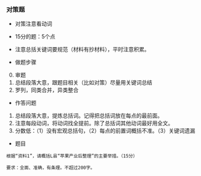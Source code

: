 

### 对策题

- 对策注意看动词

- 15分的题：5个点

- 注意总括关键词要规范（材料有抄材料），平时注意积累。
- 做题步骤
0. 审题
1. 总结段落大意，跟题目相关（比如对策）尽量用关键词总结
2. 罗列，同类合并，异类整合
- 作答问题

1. 总结段落大意，提炼总括词。记得把总括词放在每点的最前面。
2. 注意每段动词，将动词找全提前。除了总括词其他动词最好用全文。
3. 分数低：（1）没有宏观总括句，（2）每点的前置词概括不准。（3）关键词遗漏

- 题目

```
根据“资料1”，请概括L县“苹果产业后整理”的主要举措。（15分）

要求：全面、准确，有条理。不超过200字。

```


